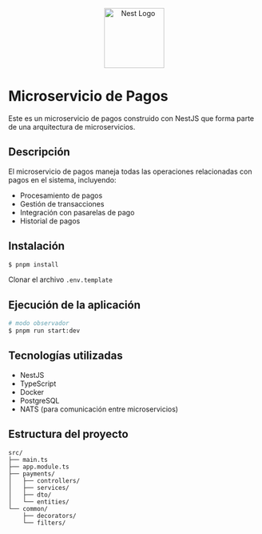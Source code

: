 <p align="center">
  <a href="http://nestjs.com/" target="blank"><img src="https://nestjs.com/img/logo-small.svg" width="120" alt="Nest Logo" /></a>
</p>

# Microservicio de Pagos

Este es un microservicio de pagos construido con NestJS que forma parte de una arquitectura de microservicios.

## Descripción

El microservicio de pagos maneja todas las operaciones relacionadas con pagos en el sistema, incluyendo:
- Procesamiento de pagos
- Gestión de transacciones
- Integración con pasarelas de pago
- Historial de pagos

## Instalación

```bash
$ pnpm install
```
Clonar el archivo `.env.template` 

## Ejecución de la aplicación

```bash
# modo observador
$ pnpm run start:dev
```

## Tecnologías utilizadas

- NestJS
- TypeScript
- Docker
- PostgreSQL
- NATS (para comunicación entre microservicios)

## Estructura del proyecto

```
src/
├── main.ts
├── app.module.ts
├── payments/
│   ├── controllers/
│   ├── services/
│   ├── dto/
│   └── entities/
└── common/
    ├── decorators/
    └── filters/
```
